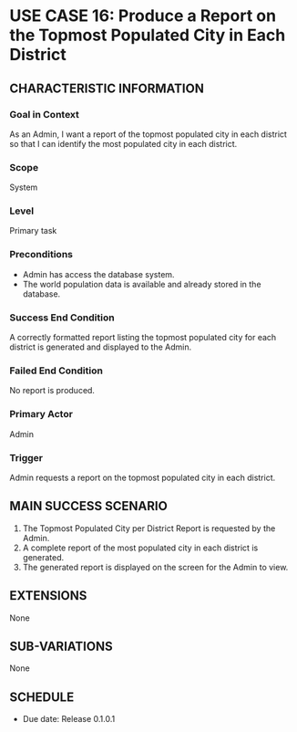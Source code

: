 # USE CASE 16: Produce a Report on the Topmost Populated City in Each District

## CHARACTERISTIC INFORMATION

### Goal in Context
As an Admin, I want a report of the topmost populated city in each district so that I can identify the most populated city in each district.

### Scope
System

### Level
Primary task

### Preconditions
* Admin has access the database system.  
* The world population data is available and already stored in the database.

### Success End Condition
A correctly formatted report listing the topmost populated city for each district is generated and displayed to the Admin.

### Failed End Condition
No report is produced.

### Primary Actor
Admin

### Trigger
Admin requests a report on the topmost populated city in each district.

## MAIN SUCCESS SCENARIO
1. The Topmost Populated City per District Report is requested by the Admin.  
2. A complete report of the most populated city in each district is generated.  
3. The generated report is displayed on the screen for the Admin to view.

## EXTENSIONS
None

## SUB-VARIATIONS
None

## SCHEDULE
* Due date: Release 0.1.0.1
